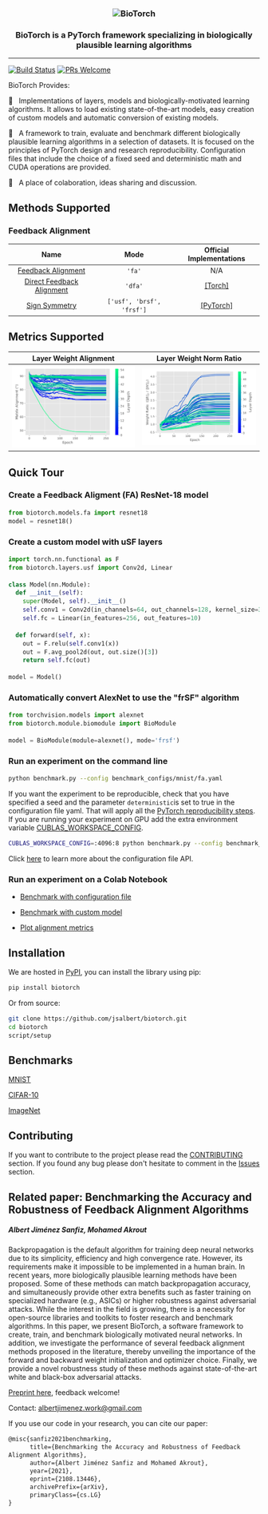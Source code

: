 <h3 align="center">
    <img width="580" alt="BioTorch" src="https://user-images.githubusercontent.com/17982112/121555300-2e01ee80-ca13-11eb-878d-a0f7e8b20401.png">
</h3>

<h3 align="center">
    <p>BioTorch is a PyTorch framework specializing in biologically plausible learning algorithms</p>
</h3>

---
[![Build Status](https://app.travis-ci.com/jsalbert/biotorch.svg?token=961VyHzz93LuqWShsXDX&branch=main)](https://app.travis-ci.com/jsalbert/biotorch)
[![PRs Welcome](https://img.shields.io/badge/PRs-welcome-brightgreen.svg?style=flat-square)](http://makeapullrequest.com)


BioTorch Provides:

🧠 &nbsp; Implementations of layers, models and biologically-motivated learning algorithms. It allows to load existing state-of-the-art models, easy creation of custom models and automatic conversion of existing models.

🧠 &nbsp; A framework to train, evaluate and benchmark different biologically plausible learning algorithms in a selection of datasets. It is focused on the principles of PyTorch design and research reproducibility. Configuration files that include the choice of a fixed seed and deterministic math and CUDA operations are provided. 

🧠 &nbsp; A place of colaboration, ideas sharing and discussion.  

## Methods Supported

### Feedback Alignment 

| Name  | Mode | Official Implementations|
| :---:         |     :---:      | :---:      |
| [Feedback Alignment](https://arxiv.org/abs/1411.0247)    | `'fa'`     | N/A |
| [Direct Feedback Alignment](https://arxiv.org/abs/1609.01596)    |   `'dfa'`     |[[Torch]](https://github.com/anokland/dfa-torch) |
| [Sign Symmetry](https://arxiv.org/pdf/1510.05067.pdf) | `['usf', 'brsf', 'frsf']`  | [[PyTorch]](https://github.com/willwx/sign-symmetry)|

## Metrics Supported

Layer Weight Alignment            |  Layer Weight Norm Ratio
:-------------------------:|:-------------------------:
![angles_adam](https://github.com/jsalbert/biotorch/blob/main/figures/fa_angles_resnet_56_adam.png?raw=true)  |  ![weight_norm](https://github.com/jsalbert/biotorch/blob/main/figures/fa_weights_resnet_56_adam.png?raw=true)


## Quick Tour

### Create a Feedback Aligment (FA) ResNet-18 model

```python
from biotorch.models.fa import resnet18
model = resnet18()
```

### Create a custom model with uSF layers

```python
import torch.nn.functional as F
from biotorch.layers.usf import Conv2d, Linear

class Model(nn.Module):
  def __init__(self):
    super(Model, self).__init__()
    self.conv1 = Conv2d(in_channels=64, out_channels=128, kernel_size=3)
    self.fc = Linear(in_features=256, out_features=10)

  def forward(self, x):
    out = F.relu(self.conv1(x))
    out = F.avg_pool2d(out, out.size()[3])
    return self.fc(out)
    
model = Model()
```

### Automatically convert AlexNet to use the "frSF" algorithm

```python
from torchvision.models import alexnet
from biotorch.module.biomodule import BioModule

model = BioModule(module=alexnet(), mode='frsf')
```

### Run an experiment on the command line

```bash
python benchmark.py --config benchmark_configs/mnist/fa.yaml
```

If you want the experiment to be reproducible, check that you have specified a seed and the parameter `deterministic`is set to true in the configuration file yaml. That will apply all the [PyTorch reproducibility steps](https://pytorch.org/docs/stable/notes/randomness.html). 
If you are running your experiment on GPU add the extra environment variable [CUBLAS_WORKSPACE_CONFIG](https://docs.nvidia.com/cuda/cublas/index.html#cublasApi_reproducibility).

```bash
CUBLAS_WORKSPACE_CONFIG=:4096:8 python benchmark.py --config benchmark_configs/mnist/fa.yaml
```

Click [here](https://github.com/jsalbert/biotorch/blob/main/configuration_file.md) to learn more about the configuration file API. 


### Run an experiment on a Colab Notebook

- [Benchmark with configuration file](https://github.com/jsalbert/biotorch/blob/main/notebooks/accuracy_benchmark/benchmark_with_config.ipynb)

- [Benchmark with custom model](https://github.com/jsalbert/biotorch/blob/main/notebooks/accuracy_benchmark/benchmark_custom_model.ipynb)

- [Plot alignment metrics](https://github.com/jsalbert/biotorch/blob/main/notebooks/accuracy_benchmark/metrics_visualizations.ipynb)


## Installation

We are hosted in [PyPI](https://pypi.org/), you can install the library using pip:

```bash
pip install biotorch
```

Or from source:

```bash
git clone https://github.com/jsalbert/biotorch.git
cd biotorch
script/setup
```

## Benchmarks

[MNIST](https://github.com/jsalbert/biotorch/blob/main/Benchmarks.md#mnist--fashion-mnist)

[CIFAR-10](https://github.com/jsalbert/biotorch/blob/main/Benchmarks.md#cifar-10)

[ImageNet](https://github.com/jsalbert/biotorch/blob/main/Benchmarks.md#cifar-10)

## Contributing

If you want to contribute to the project please read the [CONTRIBUTING](https://github.com/jsalbert/biotorch/blob/main/CONTRIBUTING.md) section. If you found any bug please don't hesitate to comment in the [Issues](https://github.com/jsalbert/biotorch/issues) section.

## Related paper: Benchmarking the Accuracy and Robustness of Feedback Alignment Algorithms
##### Albert Jiménez Sanfiz, Mohamed Akrout
Backpropagation is the default algorithm for training deep neural networks due to its simplicity, efficiency and high convergence rate. However, its requirements make it impossible to be implemented in a human brain. In recent years, more biologically plausible learning methods have been proposed. Some of these methods can match backpropagation accuracy, and simultaneously provide other extra benefits such as faster training on specialized hardware (e.g., ASICs) or higher robustness against adversarial attacks. While the interest in the field is growing, there is a necessity for open-source libraries and toolkits to foster research and benchmark algorithms. In this paper, we present BioTorch, a software framework to create, train, and benchmark biologically motivated neural networks. In addition, we investigate the performance of several feedback alignment methods proposed in the literature, thereby unveiling the importance of the forward and backward weight initialization and optimizer choice. Finally, we provide a novel robustness study of these methods against state-of-the-art white and black-box adversarial attacks.

[Preprint here](https://arxiv.org/abs/2108.13446), feedback welcome! 

Contact: albertjimenez.work@gmail.com

If you use our code in your research, you can cite our paper:

```
@misc{sanfiz2021benchmarking,
      title={Benchmarking the Accuracy and Robustness of Feedback Alignment Algorithms},
      author={Albert Jiménez Sanfiz and Mohamed Akrout},
      year={2021},
      eprint={2108.13446},
      archivePrefix={arXiv},
      primaryClass={cs.LG}
}
```

